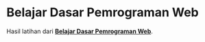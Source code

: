 # Belajar Dasar Pemrograman Web

Hasil latihan dari [**Belajar Dasar Pemrograman Web**](https://www.dicoding.com/academies/123/).  
